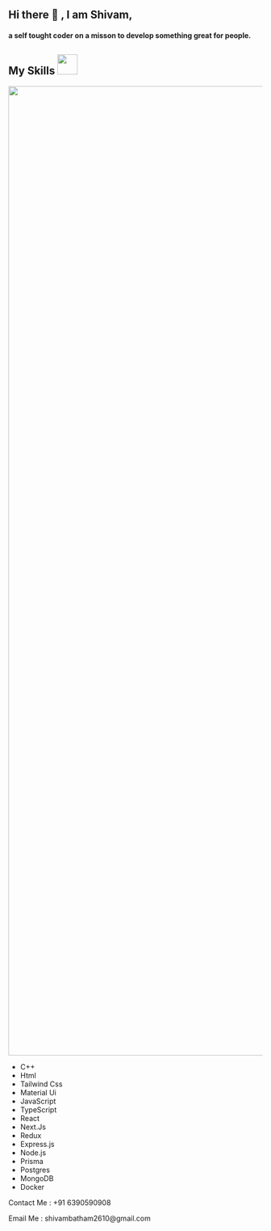 ## Hi there 👋 , I am Shivam,
#### a self tought coder on a misson to develop something great for people.

 <!--- ------------------------------------------------------------------------------------------------------------------------------------------------------ -->
<!--- -- Skills Section ------------------------------------------------------------------------------------------------------------------------------------- -->
<!--- ------------------------------------------------------------------------------------------------------------------------------------------------------ -->

<h2>My Skills <span> <img src='https://user-images.githubusercontent.com/74038190/206662607-d9e7591e-bbf9-42f9-9386-29efc927bc16.gif' width="40"> </span> </h2> 
<img src="https://www.animatedimages.org/data/media/562/animated-line-image-0184.gif" width="1920" /> 
<br>
<ul>
  <li>C++</li>
  <li>Html</li>
  <li>Tailwind Css</li>
  <li>Material Ui</li>
  <li>JavaScript</li>
  <li>TypeScript</li>
  <li>React</li>
  <li>Next.Js</li>
  <li>Redux</li>
  <li>Express.js</li>
  <li>Node.js</li>
 <li>Prisma</li>
  <li>Postgres</li>
  <li>MongoDB</li>
  <li>Docker</li>
</ul>
<P>Contact Me : +91 6390590908</P>
<P>Email Me : shivambatham2610@gmail.com</P>
